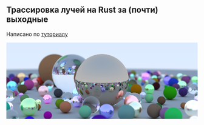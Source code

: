 ## Трассировка лучей на Rust за (почти) выходные

Написано по [туториалу](https://www.realtimerendering.com/raytracing/Ray%20Tracing%20in%20a%20Weekend.pdf)

![Result](res.png)
